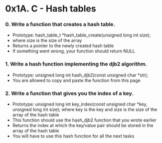 # 0x1A. C - Hash tables

### 0. Write a function that creates a hash table.
 * Prototype: hash_table_t *hash_table_create(unsigned long int size);
  * where size is the size of the array
 * Returns a pointer to the newly created hash table
 * If something went wrong, your function should return NULL

### 1. Write a hash function implementing the djb2 algorithm.
 * Prototype: unsigned long int hash_djb2(const unsigned char *str);
 * You are allowed to copy and paste the function from this page

### 2. Write a function that gives you the index of a key.

  *  Prototype: unsigned long int key_index(const unsigned char *key, unsigned long int size);
        where key is the key
        and size is the size of the array of the hash table
  *  This function should use the hash_djb2 function that you wrote earlier
  *  Returns the index at which the key/value pair should be stored in the array of the hash table
  *  You will have to use this hash function for all the next tasks

